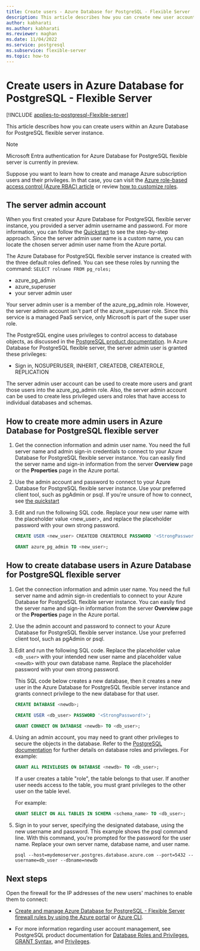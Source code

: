 ```yaml
---
title: Create users - Azure Database for PostgreSQL - Flexible Server
description: This article describes how you can create new user accounts to interact with an Azure Database for PostgreSQL - Flexible Server.
author: kabharati
ms.author: kabharati
ms.reviewer: maghan
ms.date: 11/04/2022
ms.service: postgresql
ms.subservice: flexible-server
ms.topic: how-to
---
```


# Create users in Azure Database for PostgreSQL - Flexible Server

[!INCLUDE [applies-to-postgresql-Flexible-server](../includes/applies-to-postgresql-Flexible-server.md)]

This article describes how you can create users within an Azure Database for PostgreSQL flexible server instance.

> [!NOTE]  
> Microsoft Entra authentication for Azure Database for PostgreSQL flexible server is currently in preview.

Suppose you want to learn how to create and manage Azure subscription users and their privileges. In that case, you can visit the [Azure role-based access control (Azure RBAC) article](../../role-based-access-control/built-in-roles.md) or review [how to customize roles](../../role-based-access-control/custom-roles.md).

## The server admin account

When you first created your Azure Database for PostgreSQL flexible server instance, you provided a server admin username and password. For more information, you can follow the [Quickstart](quickstart-create-server-portal.md) to see the step-by-step approach. Since the server admin user name is a custom name, you can locate the chosen server admin user name from the Azure portal.

The Azure Database for PostgreSQL flexible server instance is created with the three default roles defined. You can see these roles by running the command: `SELECT rolname FROM pg_roles;`

- azure_pg_admin
- azure_superuser
- your server admin user

Your server admin user is a member of the azure_pg_admin role. However, the server admin account isn't part of the azure_superuser role. Since this service is a managed PaaS service, only Microsoft is part of the super user role.

The PostgreSQL engine uses privileges to control access to database objects, as discussed in the [PostgreSQL product documentation](https://www.postgresql.org/docs/current/static/sql-createrole.html). In Azure Database for PostgreSQL flexible server, the server admin user is granted these privileges:

- Sign in, NOSUPERUSER, INHERIT, CREATEDB, CREATEROLE, REPLICATION

The server admin user account can be used to create more users and grant those users into the azure_pg_admin role. Also, the server admin account can be used to create less privileged users and roles that have access to individual databases and schemas.

## How to create more admin users in Azure Database for PostgreSQL flexible server

1. Get the connection information and admin user name.
   You need the full server name and admin sign-in credentials to connect to your Azure Database for PostgreSQL flexible server instance. You can easily find the server name and sign-in information from the server **Overview** page or the **Properties** page in the Azure portal.

1. Use the admin account and password to connect to your Azure Database for PostgreSQL flexible server instance. Use your preferred client tool, such as pgAdmin or psql.
   If you're unsure of how to connect, see [the quickstart](./quickstart-create-server-portal.md)

1. Edit and run the following SQL code. Replace your new user name with the placeholder value <new_user>, and replace the placeholder password with your own strong password.

   ```sql
   CREATE USER <new_user> CREATEDB CREATEROLE PASSWORD '<StrongPassword!>';

   GRANT azure_pg_admin TO <new_user>;
   ```

## How to create database users in Azure Database for PostgreSQL flexible server

1. Get the connection information and admin user name.
   You need the full server name and admin sign-in credentials to connect to your Azure Database for PostgreSQL flexible server instance. You can easily find the server name and sign-in information from the server **Overview** page or the **Properties** page in the Azure portal.

1. Use the admin account and password to connect to your Azure Database for PostgreSQL flexible server instance. Use your preferred client tool, such as pgAdmin or psql.

1. Edit and run the following SQL code. Replace the placeholder value `<db_user>` with your intended new user name and placeholder value `<newdb>` with your own database name. Replace the placeholder password with your own strong password.

   This SQL code below creates a new database, then it creates a new user in the Azure Database for PostgreSQL flexible server instance and grants connect privilege to the new database for that user.

   ```sql
   CREATE DATABASE <newdb>;

   CREATE USER <db_user> PASSWORD '<StrongPassword!>';

   GRANT CONNECT ON DATABASE <newdb> TO <db_user>;
   ```

1. Using an admin account, you may need to grant other privileges to secure the objects in the database. Refer to the [PostgreSQL documentation](https://www.postgresql.org/docs/current/static/ddl-priv.html) for further details on database roles and privileges. For example:

   ```sql
   GRANT ALL PRIVILEGES ON DATABASE <newdb> TO <db_user>;
   ```

   If a user creates a table "role", the table belongs to that user. If another user needs access to the table, you must grant privileges to the other user on the table level.

   For example:

    ```sql
    GRANT SELECT ON ALL TABLES IN SCHEMA <schema_name> TO <db_user>;
    ```

1. Sign in to your server, specifying the designated database, using the new username and password. This example shows the psql command line. With this command, you're prompted for the password for the user name. Replace your own server name, database name, and user name.

   ```shell
   psql --host=mydemoserver.postgres.database.azure.com --port=5432 --username=db_user --dbname=newdb
   ```

## Next steps

Open the firewall for the IP addresses of the new users' machines to enable them to connect:

- [Create and manage Azure Database for PostgreSQL - Flexible Server firewall rules by using the Azure portal](how-to-manage-firewall-portal.md) or [Azure CLI](how-to-manage-firewall-cli.md).

- For more information regarding user account management, see PostgreSQL product documentation for [Database Roles and Privileges](https://www.postgresql.org/docs/current/static/user-manag.html), [GRANT Syntax](https://www.postgresql.org/docs/current/static/sql-grant.html), and [Privileges](https://www.postgresql.org/docs/current/static/ddl-priv.html).
